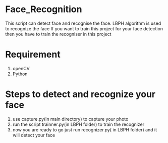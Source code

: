 # Face_Recognition
This script can detect face and recognise the face. LBPH algorithm is used to recognize the face
If you want to train this project for your face detection then you have to train the recogniser in this project
# Requirement
1. openCV
2. Python
# Steps to detect and recognize your face
1. use capture.py(in main directory) to capture your photo 
2. run the script trainner.py(in LBPH folder) to train the recognizer
3. now you are ready to go just run recognizer.py( in LBPH folder) and it will detect your face
 
